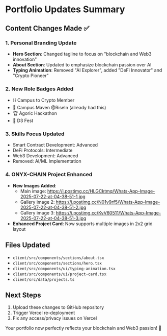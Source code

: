 # Portfolio Updates Summary

## Content Changes Made ✅

### 1. Personal Branding Update
- **Hero Section**: Changed tagline to focus on "blockchain and Web3 innovation"
- **About Section**: Updated to emphasize blockchain passion over AI
- **Typing Animation**: Removed "AI Explorer", added "DeFi Innovator" and "Crypto Pioneer"

### 2. New Role Badges Added
- ⛓️ Campus to Crypto Member
- 🎯 Campus Maven @RiseIn (already had this)
- 🏆 Agoric Hackathon
- 🚀 D3 Fest

### 3. Skills Focus Updated
- Smart Contract Development: Advanced
- DeFi Protocols: Intermediate  
- Web3 Development: Advanced
- Removed: AI/ML Implementation

### 4. ONYX-CHAIN Project Enhanced
- **New Images Added**:
  - Main image: https://i.postimg.cc/HLGCktmq/Whats-App-Image-2025-07-22-at-04-38-51-1.jpg
  - Gallery image 2: https://i.postimg.cc/N01v9rf5/Whats-App-Image-2025-07-22-at-04-38-51-2.jpg
  - Gallery image 3: https://i.postimg.cc/KvV60511/Whats-App-Image-2025-07-22-at-04-38-51-3.jpg
- **Enhanced Project Card**: Now supports multiple images in 2x2 grid layout

## Files Updated
- `client/src/components/sections/about.tsx`
- `client/src/components/sections/hero.tsx`
- `client/src/components/ui/typing-animation.tsx`
- `client/src/components/ui/project-card.tsx`
- `client/src/data/projects.ts`

## Next Steps
1. Upload these changes to GitHub repository
2. Trigger Vercel re-deployment
3. Fix any access/privacy issues on Vercel

Your portfolio now perfectly reflects your blockchain and Web3 passion! 🚀
